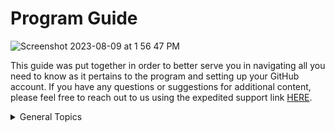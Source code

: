 # Program Guide
![Screenshot 2023-08-09 at 1 56 47 PM](https://github.com/GitHub-for-Startups/Global-Repo/assets/104146251/be5cf99c-f3ac-4956-9152-d1ad9358356f)


This guide was put together in order to better serve you in navigating all you need to know as it pertains to the program and setting up your GitHub account. If you have any questions or suggestions for additional content, please feel free to reach out to us using the expedited support link [HERE](https://support.github.com/contact?tags=hh-github-for-startups).

<details><summary> General Topics
  </summary>

[Types of GitHub accounts](https://docs.github.com/en/get-started/learning-about-github/types-of-github-accounts)

[GitHub Enterprise](https://docs.github.com/en/enterprise-cloud@latest/admin/overview/about-github-for-enterprises)

- [Best Practices](https://docs.github.com/en/enterprise-cloud@latest/admin/overview/best-practices-for-enterprises)

[What comes with the GFS Offer?](https://github.com/enterprise/startups)

<details><summary> Onboarding
</summary>
  
[Terms of Service upgrade](https://docs.github.com/en/organizations/managing-organization-settings/upgrading-to-the-corporate-terms-of-service)

[Adding Organizations to your Enterprise](https://docs.github.com/en/enterprise-cloud@latest/admin/user-management/managing-organizations-in-your-enterprise/adding-organizations-to-your-enterprise)

[Converting User → Organization](https://docs.github.com/en/account-and-profile/setting-up-and-managing-your-personal-account-on-github/managing-your-personal-account/converting-a-user-into-an-organization)

**Roles & People:**

[Roles in an Enterprise](https://docs.github.com/en/enterprise-cloud@latest/admin/user-management/managing-users-in-your-enterprise/roles-in-an-enterprise)

[Inviting others to manage your Enterprise](https://docs.github.com/en/enterprise-cloud@latest/admin/user-management/managing-users-in-your-enterprise/inviting-people-to-manage-your-enterprise)

[View people in your Enterprise](https://docs.github.com/en/enterprise-cloud@latest/admin/user-management/managing-users-in-your-enterprise/viewing-people-in-your-enterprise)

[Removing a member from your Enterprise](https://docs.github.com/en/enterprise-cloud@latest/admin/user-management/managing-users-in-your-enterprise/removing-a-member-from-your-enterprise)

[Managing organization members within your Enterprise](https://docs.github.com/en/enterprise-cloud@latest/admin/user-management/managing-users-in-your-enterprise/managing-organization-members-in-your-enterprise)

**Copilot for Business:**

[About Copilot for Business](https://docs.github.com/en/enterprise-cloud@latest/copilot/overview-of-github-copilot/about-github-copilot-for-business)

[Configuring Copilot settings in your organization](https://docs.github.com/en/enterprise-cloud@latest/copilot/configuring-github-copilot/configuring-github-copilot-settings-in-your-organization)

**Pricing:**

[General pricing](https://github.com/pricing)

[Pricing calculator](https://github.com/pricing/calculator?feature=actions)

**Termination:**

[Remove organizations from your Enterprise](https://docs.github.com/en/enterprise-cloud@latest/admin/user-management/managing-organizations-in-your-enterprise/removing-organizations-from-your-enterprise)
